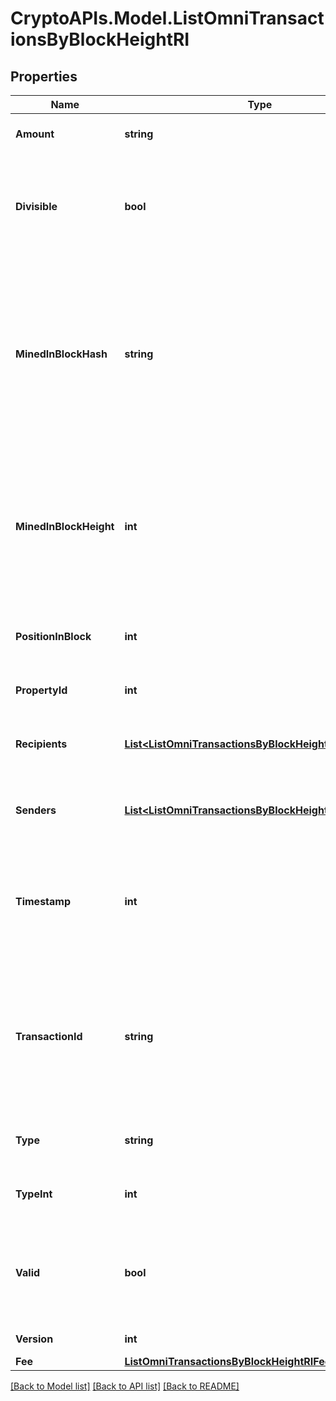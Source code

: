 # CryptoAPIs.Model.ListOmniTransactionsByBlockHeightRI

## Properties

Name | Type | Description | Notes
------------ | ------------- | ------------- | -------------
**Amount** | **string** | Defines the amount of the sent tokens. | 
**Divisible** | **bool** | Defines whether the attribute can be divisible or not, as boolean. E.g., if it is \&quot;true\&quot;, the attribute is divisible. | 
**MinedInBlockHash** | **string** | Represents the hash of the block where this transaction was mined/confirmed for first time. The hash is defined as a cryptographic digital fingerprint made by hashing the block header twice through the SHA256 algorithm. | 
**MinedInBlockHeight** | **int** | Represents the hight of the block where this transaction was mined/confirmed for first time. The height is defined as the number of blocks in the blockchain preceding this specific block. | 
**PositionInBlock** | **int** | Represents the index position of the transaction in the specific block. | 
**PropertyId** | **int** | Represents the identifier of the tokens to send. | 
**Recipients** | [**List&lt;ListOmniTransactionsByBlockHeightRIRecipients&gt;**](ListOmniTransactionsByBlockHeightRIRecipients.md) | Represents an object of addresses that receive the transactions. | 
**Senders** | [**List&lt;ListOmniTransactionsByBlockHeightRISenders&gt;**](ListOmniTransactionsByBlockHeightRISenders.md) | Represents an object of addresses that provide the funds. | 
**Timestamp** | **int** | Defines the exact date/time in Unix Timestamp when this transaction was mined, confirmed or first seen in Mempool, if it is unconfirmed. | 
**TransactionId** | **string** | Represents the unique identifier of a transaction, i.e. it could be &#x60;transactionId&#x60; in UTXO-based protocols like Bitcoin, and transaction &#x60;hash&#x60; in Ethereum blockchain. | 
**Type** | **string** | Defines the type of the transaction as a string. | 
**TypeInt** | **int** | Defines the type of the transaction as a number. | 
**Valid** | **bool** | Defines whether the transaction is valid or not, as boolean. E.g., if it is \&quot;true\&quot;, the transaction is valid. | 
**Version** | **int** | Defines the specific version. | 
**Fee** | [**ListOmniTransactionsByBlockHeightRIFee**](ListOmniTransactionsByBlockHeightRIFee.md) |  | 

[[Back to Model list]](../README.md#documentation-for-models) [[Back to API list]](../README.md#documentation-for-api-endpoints) [[Back to README]](../README.md)

